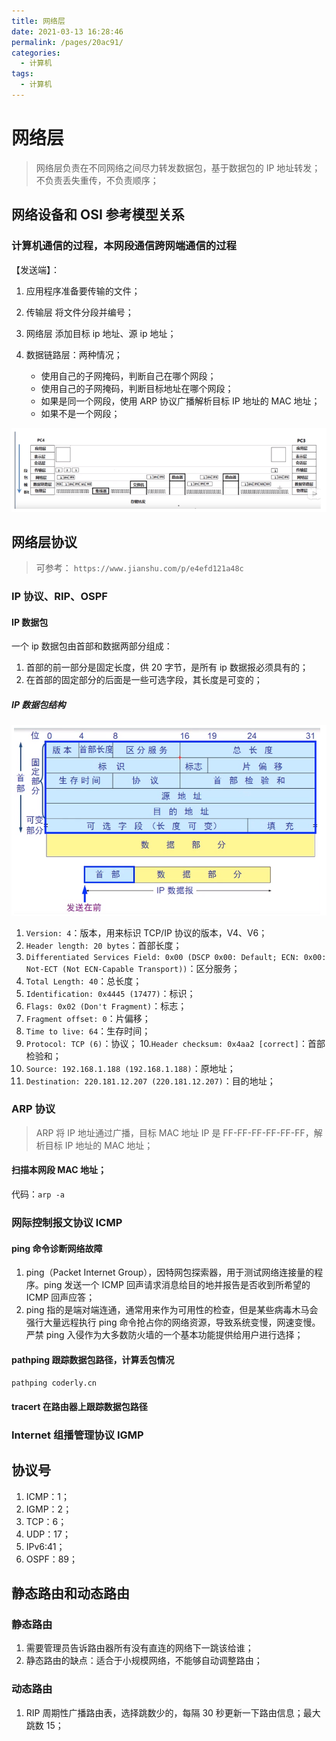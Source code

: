 ```yaml
---
title: 网络层
date: 2021-03-13 16:28:46
permalink: /pages/20ac91/
categories:
  - 计算机
tags:
  - 计算机
---
```


# 网络层

> 网络层负责在不同网络之间尽力转发数据包，基于数据包的 IP 地址转发；
> 不负责丢失重传，不负责顺序；

## 网络设备和 OSI 参考模型关系

### 计算机通信的过程，本网段通信跨网端通信的过程

【发送端】：

1. 应用程序准备要传输的文件；
2. 传输层 将文件分段并编号；
3. 网络层 添加目标 ip 地址、源 ip 地址；
4. 数据链路层：两种情况；

   - 使用自己的子网掩码，判断自己在哪个网段；
   - 使用自己的子网掩码，判断目标地址在哪个网段；
   - 如果是同一个网段，使用 ARP 协议广播解析目标 IP 地址的 MAC 地址；
   - 如果不是一个网段；

<img src="https://raw.githubusercontent.com/coderlyu/au-blog/master/docs/.vuepress/public/images/blogs/network-1.png" alt="图片">

## 网络层协议

> 可参考：
> `https://www.jianshu.com/p/e4efd121a48c`

### IP 协议、RIP、OSPF

#### IP 数据包

一个 ip 数据包由首部和数据两部分组成：

1. 首部的前一部分是固定长度，供 20 字节，是所有 ip 数据报必须具有的；
2. 在首部的固定部分的后面是一些可选字段，其长度是可变的；

##### IP 数据包结构

<img src="https://raw.githubusercontent.com/coderlyu/au-blog/master/docs/.vuepress/public/images/blogs/network-2.png" alt="图片">

1. `Version: 4`：版本，用来标识 TCP/IP 协议的版本，V4、V6；
2. `Header length: 20 bytes`：首部长度；
3. `Differentiated Services Field: 0x00 (DSCP 0x00: Default; ECN: 0x00: Not-ECT (Not ECN-Capable Transport))`：区分服务；
4. `Total Length: 40`：总长度；
5. `Identification: 0x4445 (17477)`：标识；
6. `Flags: 0x02 (Don't Fragment)`：标志；
7. `Fragment offset: 0`：片偏移；
8. `Time to live: 64`：生存时间；
9. `Protocol: TCP (6)`：协议； 10.`Header checksum: 0x4aa2 [correct]`：首部检验和；
10. `Source: 192.168.1.188 (192.168.1.188)`：原地址；
11. `Destination: 220.181.12.207 (220.181.12.207)`：目的地址；

### ARP 协议

> ARP 将 IP 地址通过广播，目标 MAC 地址 IP 是 FF-FF-FF-FF-FF-FF，解析目标 IP 地址的 MAC 地址；

#### 扫描本网段 MAC 地址；

代码：`arp -a`

### 网际控制报文协议 ICMP

#### ping 命令诊断网络故障

1. ping（Packet Internet Group），因特网包探索器，用于测试网络连接量的程序。ping 发送一个 ICMP 回声请求消息给目的地并报告是否收到所希望的 ICMP 回声应答；
2. ping 指的是端对端连通，通常用来作为可用性的检查，但是某些病毒木马会强行大量远程执行 ping 命令抢占你的网络资源，导致系统变慢，网速变慢。严禁 ping 入侵作为大多数防火墙的一个基本功能提供给用户进行选择；

#### pathping 跟踪数据包路径，计算丢包情况

`pathping coderly.cn`

#### tracert 在路由器上跟踪数据包路径

### Internet 组播管理协议 IGMP

## 协议号

1. ICMP：1；
2. IGMP：2；
3. TCP：6；
4. UDP：17；
5. IPv6:41；
6. OSPF：89；

## 静态路由和动态路由

### 静态路由

1. 需要管理员告诉路由器所有没有直连的网络下一跳该给谁；
2. 静态路由的缺点：适合于小规模网络，不能够自动调整路由；

### 动态路由

1. RIP 周期性广播路由表，选择跳数少的，每隔 30 秒更新一下路由信息；最大跳数 15；
